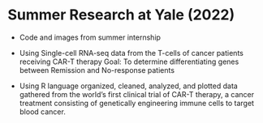 # Summer Research at Yale (2022)
- Code and images from summer internship

- Using Single-cell RNA-seq data from the T-cells of cancer patients receiving CAR-T therapy
Goal: To determine differentiating genes between Remission and No-response patients

- Using R language organized, cleaned, analyzed, and plotted data gathered from the world’s 
first clinical trial of CAR-T therapy, a cancer treatment consisting of genetically 
engineering immune cells to target blood cancer.
